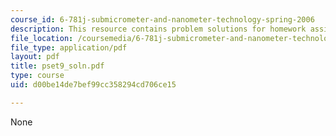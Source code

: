 ```yaml
---
course_id: 6-781j-submicrometer-and-nanometer-technology-spring-2006
description: This resource contains problem solutions for homework assignment 9.
file_location: /coursemedia/6-781j-submicrometer-and-nanometer-technology-spring-2006/d00be14de7bef99cc358294cd706ce15_pset9_soln.pdf
file_type: application/pdf
layout: pdf
title: pset9_soln.pdf
type: course
uid: d00be14de7bef99cc358294cd706ce15

---
```

None